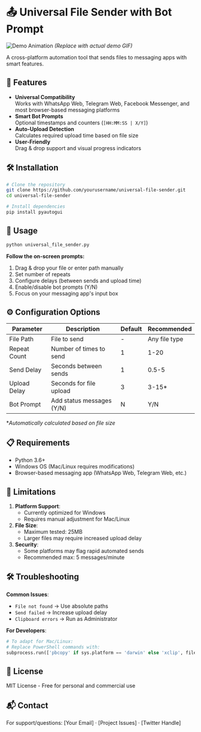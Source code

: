 # 📤 Universal File Sender with Bot Prompt

![Demo Animation](https://via.placeholder.com/800x400?text=Demo+Animation+Here)
_(Replace with actual demo GIF)_

A cross-platform automation tool that sends files to messaging apps with smart features.

## 🌟 Features

- **Universal Compatibility**  
  Works with WhatsApp Web, Telegram Web, Facebook Messenger, and most browser-based messaging platforms
- **Smart Bot Prompts**  
  Optional timestamps and counters (`[HH:MM:SS | X/Y]`)
- **Auto-Upload Detection**  
  Calculates required upload time based on file size
- **User-Friendly**  
  Drag & drop support and visual progress indicators

## 🛠 Installation

```bash
# Clone the repository
git clone https://github.com/yourusername/universal-file-sender.git
cd universal-file-sender

# Install dependencies
pip install pyautogui
```

## 🚀 Usage

```bash
python universal_file_sender.py
```

**Follow the on-screen prompts:**

1. Drag & drop your file or enter path manually
2. Set number of repeats
3. Configure delays (between sends and upload time)
4. Enable/disable bot prompts (Y/N)
5. Focus on your messaging app's input box

## ⚙️ Configuration Options

| **Parameter** | **Description**           | **Default** | **Recommended** |
| ------------- | ------------------------- | ----------- | --------------- |
| File Path     | File to send              | -           | Any file type   |
| Repeat Count  | Number of times to send   | 1           | 1-20            |
| Send Delay    | Seconds between sends     | 1           | 0.5-5           |
| Upload Delay  | Seconds for file upload   | 3           | 3-15\*          |
| Bot Prompt    | Add status messages (Y/N) | N           | Y/N             |

\*_Automatically calculated based on file size_

## 📋 Requirements

- Python 3.6+
- Windows OS (Mac/Linux requires modifications)
- Browser-based messaging app (WhatsApp Web, Telegram Web, etc.)

## 🚨 Limitations

1. **Platform Support**:
   - Currently optimized for Windows
   - Requires manual adjustment for Mac/Linux
2. **File Size**:
   - Maximum tested: 25MB
   - Larger files may require increased upload delay
3. **Security**:
   - Some platforms may flag rapid automated sends
   - Recommended max: 5 messages/minute

## 🛠️ Troubleshooting

**Common Issues**:

- `File not found` → Use absolute paths
- `Send failed` → Increase upload delay
- `Clipboard errors` → Run as Administrator

**For Developers**:

```python
# To adapt for Mac/Linux:
# Replace PowerShell commands with:
subprocess.run(['pbcopy' if sys.platform == 'darwin' else 'xclip', file_path])
```

## 📜 License

MIT License - Free for personal and commercial use

## 📬 Contact

For support/questions:
[Your Email] · [Project Issues] · [Twitter Handle]
